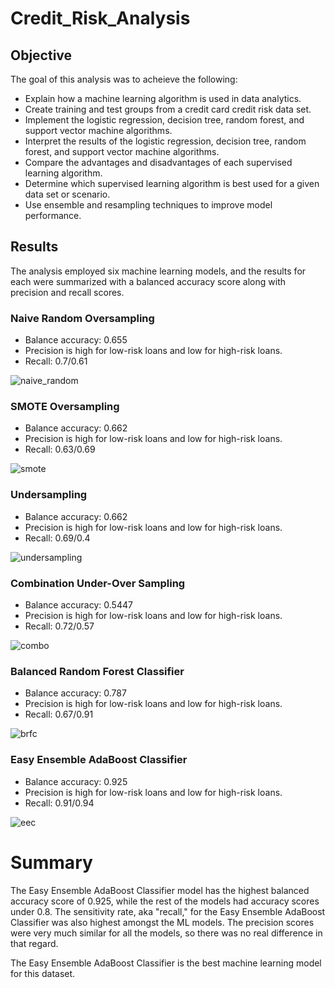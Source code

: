 # Credit_Risk_Analysis

## Objective
The goal of this analysis was to acheieve the following:
* Explain how a machine learning algorithm is used in data analytics.
* Create training and test groups from a credit card credit risk data set.
* Implement the logistic regression, decision tree, random forest, and support vector machine algorithms.
* Interpret the results of the logistic regression, decision tree, random forest, and support vector machine algorithms.
* Compare the advantages and disadvantages of each supervised learning algorithm.
* Determine which supervised learning algorithm is best used for a given data set or scenario.
* Use ensemble and resampling techniques to improve model performance.

## Results
The analysis employed six machine learning models, and the results for each were summarized with a balanced accuracy score along with precision and recall scores.

### Naive Random Oversampling
* Balance accuracy: 0.655
* Precision is high for low-risk loans and low for high-risk loans.
* Recall: 0.7/0.61

![naive_random](https://user-images.githubusercontent.com/100387078/175821785-51601cfa-36b9-4a9c-b90f-35459c71aada.png)


### SMOTE Oversampling
* Balance accuracy: 0.662
* Precision is high for low-risk loans and low for high-risk loans.
* Recall: 0.63/0.69

![smote](https://user-images.githubusercontent.com/100387078/175821796-ddbb84de-8a25-4ad4-9995-bcb13b2fa67b.png)


### Undersampling
* Balance accuracy: 0.662
* Precision is high for low-risk loans and low for high-risk loans.
* Recall: 0.69/0.4

![undersampling](https://user-images.githubusercontent.com/100387078/175821806-b3adcf51-8623-420b-868a-07050511f327.png)


### Combination Under-Over Sampling
* Balance accuracy: 0.5447
* Precision is high for low-risk loans and low for high-risk loans.
* Recall: 0.72/0.57

![combo](https://user-images.githubusercontent.com/100387078/175821818-74a1ee52-7c01-4f9e-ba41-9c922de4fe2e.png)


### Balanced Random Forest Classifier
* Balance accuracy: 0.787
* Precision is high for low-risk loans and low for high-risk loans.
* Recall: 0.67/0.91

![brfc](https://user-images.githubusercontent.com/100387078/175821832-10f129d1-a143-4f2d-9ed0-d83d44204592.png)


### Easy Ensemble AdaBoost Classifier
* Balance accuracy: 0.925
* Precision is high for low-risk loans and low for high-risk loans.
* Recall: 0.91/0.94

![eec](https://user-images.githubusercontent.com/100387078/175821858-d4828572-f397-4c2e-9070-7c34f099a440.png)


# Summary
The Easy Ensemble AdaBoost Classifier model has the highest balanced accuracy score of 0.925, while the rest of the models had accuracy scores under 0.8. The sensitivity rate, aka "recall," for the Easy Ensemble AdaBoost Classifier was also highest amongst the ML models. The precision scores were very much similar for all the models, so there was no real difference in that regard. 

The Easy Ensemble AdaBoost Classifier is the best machine learning model for this dataset.  
